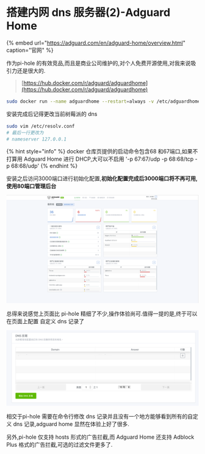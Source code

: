 # 搭建内网 dns 服务器\(2\)-Adguard Home

{% embed url="https://adguard.com/en/adguard-home/overview.html" caption="官网" %}

 作为pi-hole 的有效竞品,而且是商业公司维护的,对个人免费开源使用,对我来说吸引力还是很大的.

> [https://hub.docker.com/r/adguard/adguardhome](https://hub.docker.com/r/adguard/adguardhome)

```bash
sudo docker run --name adguardhome --restart=always -v /etc/adguardhome/work:/opt/adguardhome/work -v /etc/adguardhome/confdir:/opt/adguardhome/conf -p 53:53/tcp -p 53:53/udp  -p 80:80/tcp -p 443:443/tcp -p 853:853/tcp -p 3000:3000/tcp -d adguard/adguardhome:armhf-latest
```

安装完成后记得更改当前树莓派的 dns

```bash
sudo vim /etc/resolv.conf
# 最后一行更改为
# nameserver 127.0.0.1
```

{% hint style="info" %}
docker 仓库页提供的启动命令包含68 和67端口,如果不打算用 Adguard Home 进行 DHCP,大可以不启用  '-p 67:67/udp -p 68:68/tcp -p 68:68/udp'
{% endhint %}

安装之后访问3000端口进行初始化配置,**初始化配置完成后3000端口将不再可用,使用80端口管理后台**

![](.gitbook/assets/wx20191018-195844.png)

总得来说感觉上页面比 pi-hole 精细了不少,操作体验尚可.值得一提的是,终于可以在页面上配置 自定义 dns 记录了

![](.gitbook/assets/wx20191018-200052.png)

相交于pi-hole 需要在命令行修改 dns 记录并且没有一个地方能够看到所有的自定义 dns 记录,adguard home 显然在体验上好了很多.

另外,pi-hole 仅支持 hosts 形式的广告拦截,而 Adguard Home 还支持 Adblock Plus 格式的广告拦截,可选的过滤文件更多了.

